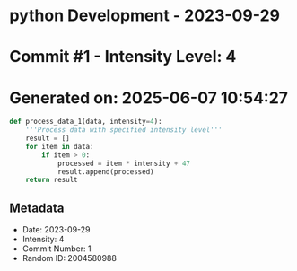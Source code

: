 ﻿# python Development - 2023-09-29
# Commit #1 - Intensity Level: 4
# Generated on: 2025-06-07 10:54:27
```python
def process_data_1(data, intensity=4):
    '''Process data with specified intensity level'''
    result = []
    for item in data:
        if item > 0:
            processed = item * intensity + 47
            result.append(processed)
    return result
```
## Metadata
- Date: 2023-09-29
- Intensity: 4
- Commit Number: 1
- Random ID: 2004580988
